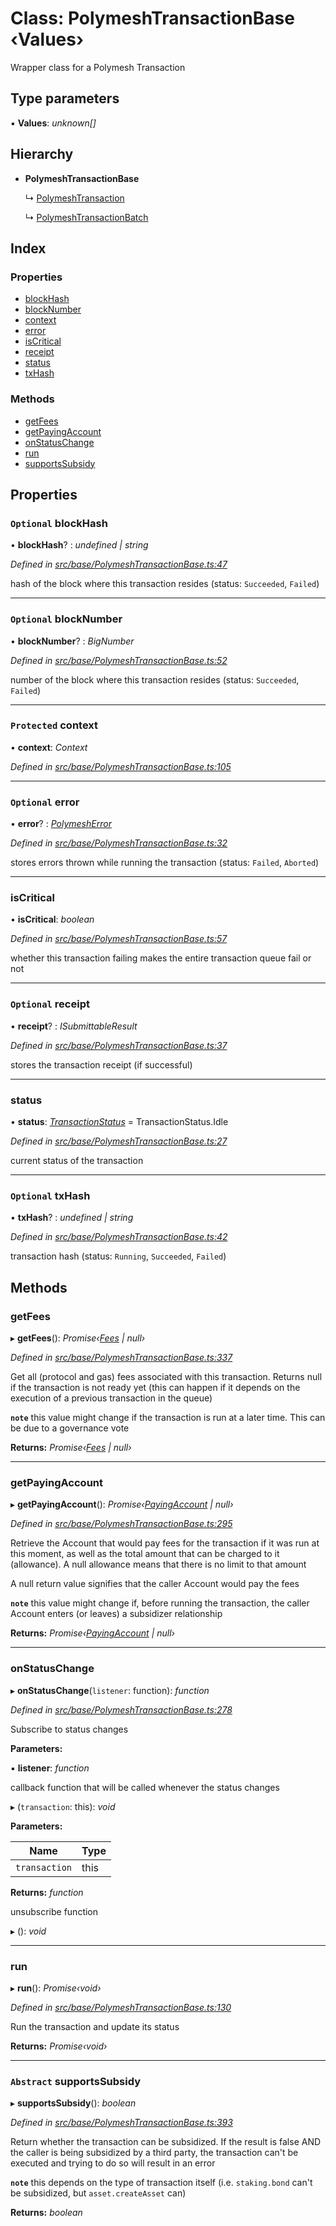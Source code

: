# Class: PolymeshTransactionBase ‹**Values**›

Wrapper class for a Polymesh Transaction

## Type parameters

▪ **Values**: *unknown[]*

## Hierarchy

* **PolymeshTransactionBase**

  ↳ [PolymeshTransaction](polymeshtransaction.md)

  ↳ [PolymeshTransactionBatch](polymeshtransactionbatch.md)

## Index

### Properties

* [blockHash](polymeshtransactionbase.md#optional-blockhash)
* [blockNumber](polymeshtransactionbase.md#optional-blocknumber)
* [context](polymeshtransactionbase.md#protected-context)
* [error](polymeshtransactionbase.md#optional-error)
* [isCritical](polymeshtransactionbase.md#iscritical)
* [receipt](polymeshtransactionbase.md#optional-receipt)
* [status](polymeshtransactionbase.md#status)
* [txHash](polymeshtransactionbase.md#optional-txhash)

### Methods

* [getFees](polymeshtransactionbase.md#getfees)
* [getPayingAccount](polymeshtransactionbase.md#getpayingaccount)
* [onStatusChange](polymeshtransactionbase.md#onstatuschange)
* [run](polymeshtransactionbase.md#run)
* [supportsSubsidy](polymeshtransactionbase.md#abstract-supportssubsidy)

## Properties

### `Optional` blockHash

• **blockHash**? : *undefined | string*

*Defined in [src/base/PolymeshTransactionBase.ts:47](https://github.com/PolymathNetwork/polymesh-sdk/blob/31a16a34/src/base/PolymeshTransactionBase.ts#L47)*

hash of the block where this transaction resides (status: `Succeeded`, `Failed`)

___

### `Optional` blockNumber

• **blockNumber**? : *BigNumber*

*Defined in [src/base/PolymeshTransactionBase.ts:52](https://github.com/PolymathNetwork/polymesh-sdk/blob/31a16a34/src/base/PolymeshTransactionBase.ts#L52)*

number of the block where this transaction resides (status: `Succeeded`, `Failed`)

___

### `Protected` context

• **context**: *Context*

*Defined in [src/base/PolymeshTransactionBase.ts:105](https://github.com/PolymathNetwork/polymesh-sdk/blob/31a16a34/src/base/PolymeshTransactionBase.ts#L105)*

___

### `Optional` error

• **error**? : *[PolymeshError](polymesherror.md)*

*Defined in [src/base/PolymeshTransactionBase.ts:32](https://github.com/PolymathNetwork/polymesh-sdk/blob/31a16a34/src/base/PolymeshTransactionBase.ts#L32)*

stores errors thrown while running the transaction (status: `Failed`, `Aborted`)

___

###  isCritical

• **isCritical**: *boolean*

*Defined in [src/base/PolymeshTransactionBase.ts:57](https://github.com/PolymathNetwork/polymesh-sdk/blob/31a16a34/src/base/PolymeshTransactionBase.ts#L57)*

whether this transaction failing makes the entire transaction queue fail or not

___

### `Optional` receipt

• **receipt**? : *ISubmittableResult*

*Defined in [src/base/PolymeshTransactionBase.ts:37](https://github.com/PolymathNetwork/polymesh-sdk/blob/31a16a34/src/base/PolymeshTransactionBase.ts#L37)*

stores the transaction receipt (if successful)

___

###  status

• **status**: *[TransactionStatus](../enums/transactionstatus.md)* = TransactionStatus.Idle

*Defined in [src/base/PolymeshTransactionBase.ts:27](https://github.com/PolymathNetwork/polymesh-sdk/blob/31a16a34/src/base/PolymeshTransactionBase.ts#L27)*

current status of the transaction

___

### `Optional` txHash

• **txHash**? : *undefined | string*

*Defined in [src/base/PolymeshTransactionBase.ts:42](https://github.com/PolymathNetwork/polymesh-sdk/blob/31a16a34/src/base/PolymeshTransactionBase.ts#L42)*

transaction hash (status: `Running`, `Succeeded`, `Failed`)

## Methods

###  getFees

▸ **getFees**(): *Promise‹[Fees](../interfaces/fees.md) | null›*

*Defined in [src/base/PolymeshTransactionBase.ts:337](https://github.com/PolymathNetwork/polymesh-sdk/blob/31a16a34/src/base/PolymeshTransactionBase.ts#L337)*

Get all (protocol and gas) fees associated with this transaction. Returns null
if the transaction is not ready yet (this can happen if it depends on the execution of a
previous transaction in the queue)

**`note`** this value might change if the transaction is run at a later time. This can be due to a governance vote

**Returns:** *Promise‹[Fees](../interfaces/fees.md) | null›*

___

###  getPayingAccount

▸ **getPayingAccount**(): *Promise‹[PayingAccount](../interfaces/payingaccount.md) | null›*

*Defined in [src/base/PolymeshTransactionBase.ts:295](https://github.com/PolymathNetwork/polymesh-sdk/blob/31a16a34/src/base/PolymeshTransactionBase.ts#L295)*

Retrieve the Account that would pay fees for the transaction if it was run at this moment, as well as the total amount that can be
  charged to it (allowance). A null allowance means that there is no limit to that amount

A null return value signifies that the caller Account would pay the fees

**`note`** this value might change if, before running the transaction, the caller Account enters (or leaves)
  a subsidizer relationship

**Returns:** *Promise‹[PayingAccount](../interfaces/payingaccount.md) | null›*

___

###  onStatusChange

▸ **onStatusChange**(`listener`: function): *function*

*Defined in [src/base/PolymeshTransactionBase.ts:278](https://github.com/PolymathNetwork/polymesh-sdk/blob/31a16a34/src/base/PolymeshTransactionBase.ts#L278)*

Subscribe to status changes

**Parameters:**

▪ **listener**: *function*

callback function that will be called whenever the status changes

▸ (`transaction`: this): *void*

**Parameters:**

Name | Type |
------ | ------ |
`transaction` | this |

**Returns:** *function*

unsubscribe function

▸ (): *void*

___

###  run

▸ **run**(): *Promise‹void›*

*Defined in [src/base/PolymeshTransactionBase.ts:130](https://github.com/PolymathNetwork/polymesh-sdk/blob/31a16a34/src/base/PolymeshTransactionBase.ts#L130)*

Run the transaction and update its status

**Returns:** *Promise‹void›*

___

### `Abstract` supportsSubsidy

▸ **supportsSubsidy**(): *boolean*

*Defined in [src/base/PolymeshTransactionBase.ts:393](https://github.com/PolymathNetwork/polymesh-sdk/blob/31a16a34/src/base/PolymeshTransactionBase.ts#L393)*

Return whether the transaction can be subsidized. If the result is false
  AND the caller is being subsidized by a third party, the transaction can't be executed and trying
  to do so will result in an error

**`note`** this depends on the type of transaction itself (i.e. `staking.bond` can't be subsidized, but `asset.createAsset` can)

**Returns:** *boolean*
